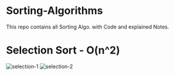 # Sorting-Algorithms
This repo contains all Sorting Algo. with Code and explained Notes.

# Selection Sort - O(n^2)
![selection-1](https://user-images.githubusercontent.com/82438466/203777831-3744c1c8-3781-4985-a9fe-40574c8c3d3f.png)
![selection-2](https://user-images.githubusercontent.com/82438466/203777856-be4cf288-358c-431d-adaf-0ce31d1e934c.png)
